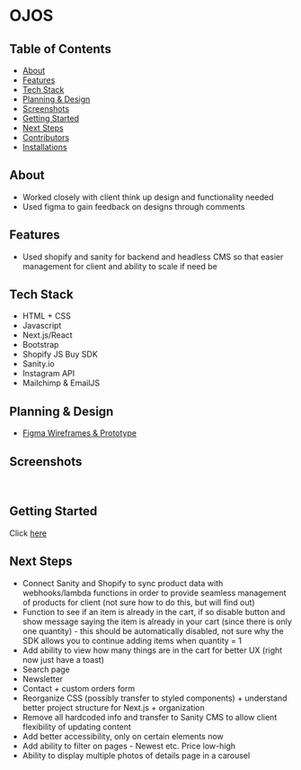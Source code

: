 # OJOS

## Table of Contents
- [About](#about)
- [Features](#features)
- [Tech Stack](#tech-stack)
- [Planning & Design](#planning-design)
- [Screenshots](#screenshots)
- [Getting Started](#getting-started)
- [Next Steps](#next-steps)
- [Contributors](#contributors)
- [Installations](#installation)

## About 
- Worked closely with client think up design and functionality needed
- Used figma to gain feedback on designs through comments

## Features
- Used shopify and sanity for backend and headless CMS so that easier management for client and ability to scale if need be

## Tech Stack
- HTML + CSS
- Javascript
- Next.js/React
- Bootstrap
- Shopify JS Buy SDK
- Sanity.io 
- Instagram API
- Mailchimp & EmailJS

## Planning & Design
- [Figma Wireframes & Prototype](https://www.figma.com/file/Tcwbu0SNd8V8mFCPEImZLe/v1)

## Screenshots
<img src="" caption=""/>
<img src="" caption=""/>
<img src="" caption=""/>
<img src="" caption=""/>
<img src="" caption=""/>
<img src="" caption=""/>


## Getting Started 
Click [here]()


## Next Steps
- Connect Sanity and Shopify to sync product data with webhooks/lambda functions in order to provide seamless management of products for client (not sure how to do this, but will find out)
- Function to see if an item is already in the cart, if so disable button and show message saying the item is already in your cart (since there is only one quantity) - this should be automatically disabled, not sure why the SDK allows you to continue adding items when quantity = 1
- Add ability to view how many things are in the cart for better UX (right now just have a toast)
- Search page
- Newsletter
- Contact + custom orders form
- Reorganize CSS (possibly transfer to styled components) + understand better project structure for Next.js + organization
- Remove all hardcoded info and transfer to Sanity CMS to allow client flexibility of updating content 
- Add better accessibility, only on certain elements now
- Add ability to filter on pages - Newest etc. Price low-high 
- Ability to display multiple photos of details page in a carousel 
